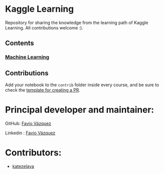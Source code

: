 # Kaggle Learning

Repository for sharing the knowledge from the learning path of Kaggle Learning. All contributions welcome :).

## Contents 

### [Machine Learning](https://github.com/FavioVazquez/kaggle-learning/tree/master/MachineLearning)

## Contributions

Add your notebook to the `contrib` folder inside every course, and be sure to check the [template for creating a PR](https://github.com/FavioVazquez/kaggle-learning/blob/master/PULL_REQUEST_TEMPLATE.md).


 # Principal developer and maintainer: 
 
 GitHub: [Favio Vázquez](https://github.com/faviovazquez)
 
 Linkedin : [Favio Vázquez](https://www.linkedin.com/in/faviovazquez/)
 
 # Contributors:
 
 - [	katezelaya](https://github.com/katezelaya)
